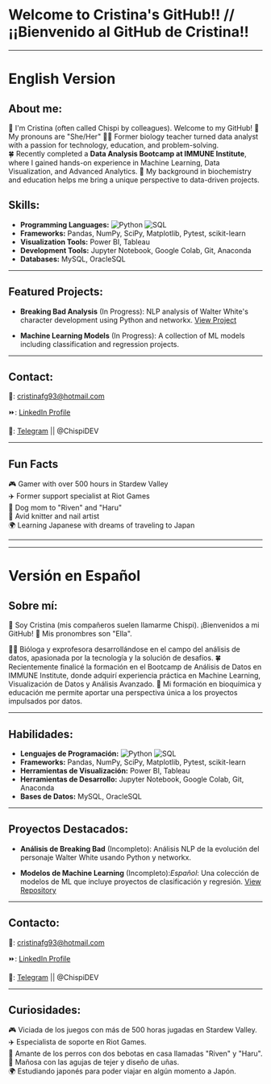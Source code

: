 # Welcome to Cristina's GitHub!! // ¡¡Bienvenido al GitHub de Cristina!!

---

# English Version  

## About me:
👋 I'm Cristina (often called Chispi by colleagues). Welcome to my GitHub!
🌸 My pronouns are "She/Her"
👩‍🔬 Former biology teacher turned data analyst with a passion for technology, education, and problem-solving.  
🍀 Recently completed a **Data Analysis Bootcamp at IMMUNE Institute**, where I gained hands-on experience in Machine Learning, Data Visualization, and Advanced Analytics. 
👀 My background in biochemistry and education helps me bring a unique perspective to data-driven projects.  

## Skills:
- **Programming Languages:** ![Python](https://img.shields.io/badge/-Python-blue) ![SQL](https://img.shields.io/badge/-SQL-orange)  
- **Frameworks:** Pandas, NumPy, SciPy, Matplotlib, Pytest, scikit-learn  
- **Visualization Tools:** Power BI, Tableau  
- **Development Tools:** Jupyter Notebook, Google Colab, Git, Anaconda  
- **Databases:** MySQL, OracleSQL

---

## Featured Projects:
- **Breaking Bad Analysis** (In Progress): NLP analysis of Walter White's character development using Python and networkx. [View Project](#)  
 
- **Machine Learning Models** (In Progress): A collection of ML models including classification and regression projects.

---

## Contact:
📧: cristinafg93@hotmail.com

⏩: <a href="https://www.linkedin.com/in/cristina-fuentes-gutiérrez-9467a7139/" target="_blank">LinkedIn Profile</a>

📲: <a href="https://telegram.me/ChispiDEV" target="_blank">Telegram</a> || @ChispiDEV 

---

## Fun Facts
🎮 Gamer with over 500 hours in Stardew Valley  
✈️ Former support specialist at Riot Games  
🐶 Dog mom to "Riven" and "Haru"  
🎨 Avid knitter and nail artist  
🌍 Learning Japanese with dreams of traveling to Japan  

---
---

# Versión en Español  

## Sobre mí:
👋 Soy Cristina (mis compañeros suelen llamarme Chispi). ¡Bienvenidos a mi GitHub!
🌸 Mis pronombres son "Ella".</p>
👩‍🔬  Bióloga y exprofesora desarrollándose en el campo del análisis de datos, apasionada por la tecnología y la solución de desafíos.
🍀 Recientemente finalicé la formación en el Bootcamp de Análisis de Datos en IMMUNE Institute, donde adquirí experiencia práctica en Machine Learning, Visualización de Datos y Análisis Avanzado.
👀 Mi formación en bioquímica y educación me permite aportar una perspectiva única a los proyectos impulsados por datos.

---

## Habilidades:
- **Lenguajes de Programación:** ![Python](https://img.shields.io/badge/-Python-blue) ![SQL](https://img.shields.io/badge/-SQL-orange)  
- **Frameworks:** Pandas, NumPy, SciPy, Matplotlib, Pytest, scikit-learn  
- **Herramientas de Visualización:** Power BI, Tableau  
- **Herramientas de Desarrollo:** Jupyter Notebook, Google Colab, Git, Anaconda  
- **Bases de Datos:** MySQL, OracleSQL

---

## Proyectos Destacados:
- **Análisis de Breaking Bad** (Incompleto): Análisis NLP de la evolución del personaje Walter White usando Python y networkx.
 
- **Modelos de Machine Learning** (Incompleto):*Español*: Una colección de modelos de ML que incluye proyectos de clasificación y regresión. [View Repository](#)

---

## Contacto:
📧: cristinafg93@hotmail.com

⏩: <a href="https://www.linkedin.com/in/cristina-fuentes-gutiérrez-9467a7139/" target="_blank">LinkedIn Profile</a>

📲: <a href="https://telegram.me/ChispiDEV" target="_blank">Telegram</a> || @ChispiDEV 

---

## Curiosidades:
🎮 Viciada de los juegos con más de 500 horas jugadas en Stardew Valley.  
✈️ Especialista de soporte en Riot Games.  
🐶 Amante de los perros con dos bebotas en casa llamadas "Riven" y "Haru".  
🎨 Mañosa con las agujas de tejer y diseño de uñas.  
🌍 Estudiando japonés para poder viajar en algún momento a Japón.
